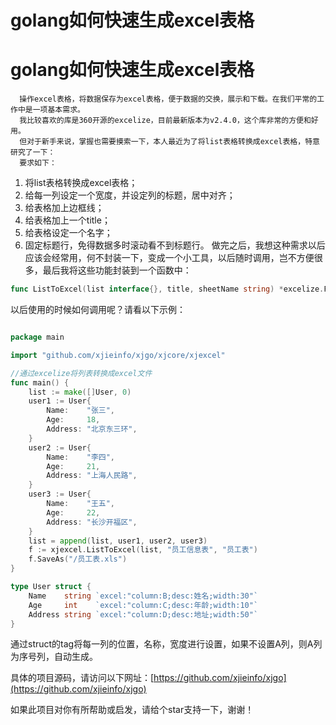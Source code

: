 # golang如何快速生成excel表格

# golang如何快速生成excel表格
      操作excel表格，将数据保存为excel表格，便于数据的交换，展示和下载。在我们平常的工作中是一项基本需求。
      我比较喜欢的库是360开源的excelize，目前最新版本为v2.4.0，这个库非常的方便和好用。
      但对于新手来说，掌握也需要摸索一下，本人最近为了将list表格转换成excel表格，特意研究了一下：
      要求如下：
1.  将list表格转换成excel表格；
2.  给每一列设定一个宽度，并设定列的标题，居中对齐；
3.  给表格加上边框线；
4.  给表格加上一个title；
5.  给表格设定一个名字；
6.  固定标题行，免得数据多时滚动看不到标题行。
    做完之后，我想这种需求以后应该会经常用，何不封装一下，变成一个小工具，以后随时调用，岂不方便很多，最后我将这些功能封装到一个函数中：

```go
func ListToExcel(list interface{}, title, sheetName string) *excelize.File { }
```
以后使用的时候如何调用呢？请看以下示例：
```go

package main

import "github.com/xjieinfo/xjgo/xjcore/xjexcel"

//通过excelize将列表转换成excel文件
func main() {
	list := make([]User, 0)
	user1 := User{
		Name:    "张三",
		Age:     18,
		Address: "北京东三环",
	}
	user2 := User{
		Name:    "李四",
		Age:     21,
		Address: "上海人民路",
	}
	user3 := User{
		Name:    "王五",
		Age:     22,
		Address: "长沙开福区",
	}
	list = append(list, user1, user2, user3)
	f := xjexcel.ListToExcel(list, "员工信息表", "员工表")
	f.SaveAs("/员工表.xls")
}

type User struct {
	Name    string `excel:"column:B;desc:姓名;width:30"`
	Age     int    `excel:"column:C;desc:年龄;width:10"`
	Address string `excel:"column:D;desc:地址;width:50"`
}
```

通过struct的tag将每一列的位置，名称，宽度进行设置，如果不设置A列，则A列为序号列，自动生成。

具体的项目源码，请访问以下网址：[https://github.com/xjieinfo/xjgo](https://github.com/xjieinfo/xjgo)

如果此项目对你有所帮助或启发，请给个star支持一下，谢谢！
